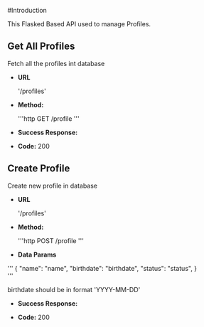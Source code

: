 #Introduction

This Flasked Based API used to manage Profiles.

**Get All Profiles**
----
  Fetch all the profiles int database

* **URL**

  '/profiles'

* **Method:**

  '''http
    GET /profile
  '''
  
* **Success Response:**


* **Code:** 200 <br />

**Create Profile**
----
  Create new profile in database

* **URL**

  '/profiles'

* **Method:**

  '''http
    POST /profile
  '''

* **Data Params**

''' {
    "name": "name",
    "birthdate": "birthdate",
    "status": "status",
}  
  '''

birthdate should be in format 'YYYY-MM-DD'


* **Success Response:**
    

* **Code:** 200 <br />

